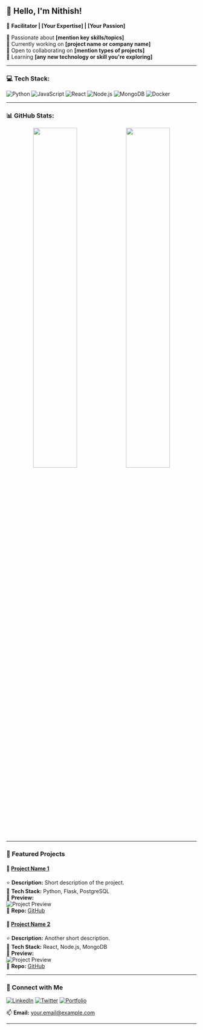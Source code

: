 ## 👋 Hello, I'm Nithish!
🚀 **Facilitator | [Your Expertise] | [Your Passion]**
 
🔹 Passionate about **[mention key skills/topics]**  
🔹 Currently working on **[project name or company name]**  
🔹 Open to collaborating on **[mention types of projects]**  
🔹 Learning **[any new technology or skill you're exploring]**  
 
---
 
### 💻 Tech Stack:
![Python](https://img.shields.io/badge/Python-3776AB?style=for-the-badge&logo=python&logoColor=white)
![JavaScript](https://img.shields.io/badge/JavaScript-F7DF1E?style=for-the-badge&logo=javascript&logoColor=black)
![React](https://img.shields.io/badge/React-61DAFB?style=for-the-badge&logo=react&logoColor=black)
![Node.js](https://img.shields.io/badge/Node.js-339933?style=for-the-badge&logo=node.js&logoColor=white)
![MongoDB](https://img.shields.io/badge/MongoDB-4EA94B?style=for-the-badge&logo=mongodb&logoColor=white)
![Docker](https://img.shields.io/badge/Docker-2496ED?style=for-the-badge&logo=docker&logoColor=white)
 
---
 
### 📊 GitHub Stats:
<p align="center">
<img width="48%" src="https://github-readme-stats.vercel.app/api?username=yourusername&show_icons=true&theme=tokyonight" />
<img width="48%" src="https://github-readme-streak-stats.herokuapp.com/?user=yourusername&theme=tokyonight" />
</p>
 
---
 
### 🚀 Featured Projects
#### 📌 [Project Name 1](https://github.com/yourusername/project1)
⭐ **Description:** Short description of the project.  
🔧 **Tech Stack:** Python, Flask, PostgreSQL  
📸 **Preview:**  
![Project Preview](https://via.placeholder.com/600x300)  
📂 **Repo:** [GitHub](https://github.com/yourusername/project1)  
 
#### 📌 [Project Name 2](https://github.com/yourusername/project2)
⭐ **Description:** Another short description.  
🔧 **Tech Stack:** React, Node.js, MongoDB  
📸 **Preview:**  
![Project Preview](https://via.placeholder.com/600x300)  
📂 **Repo:** [GitHub](https://github.com/yourusername/project2)  
 
---
 
### 📢 Connect with Me
[![LinkedIn](https://img.shields.io/badge/LinkedIn-0A66C2?style=for-the-badge&logo=linkedin&logoColor=white)](https://linkedin.com/in/yourusername)
[![Twitter](https://img.shields.io/badge/Twitter-1DA1F2?style=for-the-badge&logo=twitter&logoColor=white)](https://twitter.com/yourusername)
[![Portfolio](https://img.shields.io/badge/Portfolio-ff5722?style=for-the-badge&logo=google-chrome&logoColor=white)](https://yourportfolio.com)
 
📫 **Email:** your.email@example.com  
 
---
 
